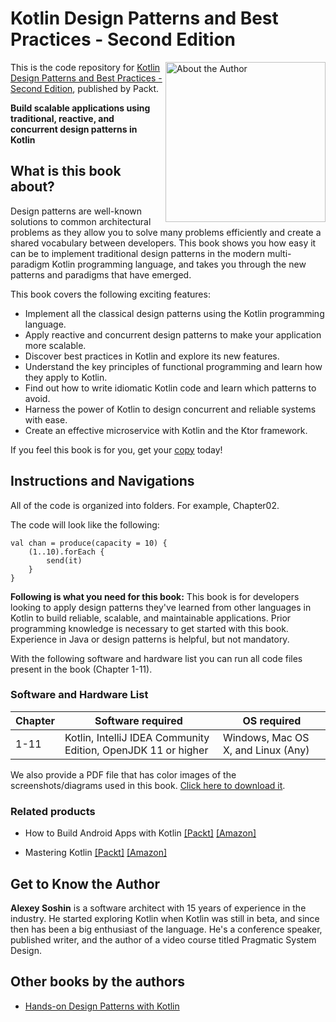 # Kotlin Design Patterns and Best Practices - Second Edition

<a href="https://www.packtpub.com/product/kotlin-design-patterns-and-best-practices-second-edition/9781801815727?utm_source=github&utm_medium=repository&utm_campaign=9781801815727"><img src="https://static.packt-cdn.com/products/9781801815727/cover/smaller" alt="About the Author" height="256px" align="right"></a>

This is the code repository for [Kotlin Design Patterns and Best Practices - Second Edition](https://www.packtpub.com/product/kotlin-design-patterns-and-best-practices-second-edition/9781801815727?utm_source=github&utm_medium=repository&utm_campaign=9781801815727), published by Packt.

**Build scalable applications using traditional, reactive, and concurrent design patterns in Kotlin**

## What is this book about?
Design patterns are well-known solutions to common architectural problems as they allow you to solve many problems efficiently and create a shared vocabulary between developers. This book shows you how easy it can be to implement traditional design patterns in the modern multi-paradigm Kotlin programming language, and takes you through the new patterns and paradigms that have emerged. 

This book covers the following exciting features:
- Implement all the classical design patterns using the Kotlin programming language.
- Apply reactive and concurrent design patterns to make your application more scalable.
- Discover best practices in Kotlin and explore its new features.
- Understand the key principles of functional programming and learn how they apply to Kotlin.
- Find out how to write idiomatic Kotlin code and learn which patterns to avoid.
- Harness the power of Kotlin to design concurrent and reliable systems with ease.
- Create an effective microservice with Kotlin and the Ktor framework.

If you feel this book is for you, get your [copy](https://www.amazon.com/dp/1801815720) today!

## Instructions and Navigations
All of the code is organized into folders. For example, Chapter02.

The code will look like the following:
```
val chan = produce(capacity = 10) {
    (1..10).forEach {
        send(it)
    }
}
```

**Following is what you need for this book:**
This book is for developers looking to apply design patterns they've learned from other languages in Kotlin to build reliable, scalable, and maintainable applications. Prior programming knowledge is necessary to get started with this book. Experience in Java or design patterns is helpful, but not mandatory.

With the following software and hardware list you can run all code files present in the book (Chapter 1-11).
### Software and Hardware List
| Chapter | Software required | OS required |
| -------- | ------------------------------------ | ----------------------------------- |
| 1-11 | Kotlin, IntelliJ IDEA Community Edition, OpenJDK 11 or higher  | Windows, Mac OS X, and Linux (Any) |


We also provide a PDF file that has color images of the screenshots/diagrams used in this book. [Click here to download it](https://static.packt-cdn.com/downloads/9781801815727_ColorImages.pdf).

### Related products
* How to Build Android Apps with Kotlin [[Packt]](https://www.packtpub.com/free-ebook/how-to-build-android-apps-with-kotlin/9781838984113?utm_source=github&utm_medium=repository&utm_campaign=9781838984113) [[Amazon]](https://www.amazon.com/dp/1838984119)

* Mastering Kotlin [[Packt]](https://www.packtpub.com/product/mastering-kotlin/9781838555726?utm_source=github&utm_medium=repository&utm_campaign=9781838555726) [[Amazon]](https://www.amazon.com/dp/1838555722)


## Get to Know the Author
**Alexey Soshin**
is a software architect with 15 years of experience in the industry. He started exploring Kotlin when Kotlin was still in beta, and since then has been a big enthusiast of the language. He's a conference speaker, published writer, and the author of a video course titled Pragmatic System Design.

## Other books by the authors
* [Hands-on Design Patterns with Kotlin](https://www.packtpub.com/product/hands-on-design-patterns-with-kotlin/9781788998017?utm_source=github&utm_medium=repository&utm_campaign=9781788998017)
